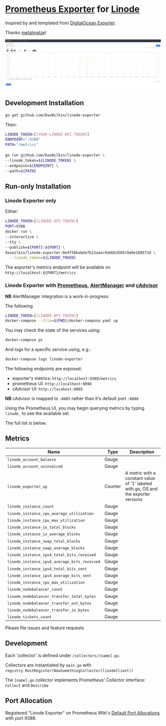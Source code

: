 # [Prometheus Exporter](https://prometheus.io/docs/instrumenting/exporters/) for [Linode](https://www.linode.com)

Inspired by and templated from [DigitalOcean Exporter](https://github.com/metalmatze/digitalocean_exporter).

Thanks [metalmatze](https://github.com/metalmatze)!

![](images/linode_instance_count.png)

## Development Installation

```bash
go get github.com/DazWilkin/linode-exporter
```
Then:
```bash
LINODE_TOKEN=[[YOUR-LINODE-API-TOKEN]]
ENDPOINT=":9388"
PATH="/metrics"

go run github.com/DazWilkin/linode-exporter \
--linode_token=${LINODE_TOKEN} \
--endpoint=${ENDPOINT} \
--path=${PATH}
```

## Run-only Installation

### Linode Exporter only

Either:
```bash
LINODE_TOKEN=[[LINODE-API-TOKEN]]
PORT=9388
docker run \
--interactive \
--tty \
--publish=${PORT}:${PORT} \
dazwilkin/linode-exporter:0e4f56babde7b13aaec9abbb3585c9a0e188572d \
  --linode_token=${LINODE_TOKEN}
```

The exporter's metrics endpoint will be available on `http://localhost:${PORT}/metrics`

### Linode Exporter with [Prometheus](https://prometheus.io), [AlertManager](https://prometheus.io/docs/alerting/alertmanager/) and [cAdvisor](https://github.com/google/cadvisor)

**NB** AlertManager integration is a work-in-progress

The following 
```bash
LINODE_TOKEN=[[LINODE-API-TOKEN]]
docker-compose --file=${PWD}/docker-compose.yaml up
```
You may check the state of the services using:
```bash
docker-compose ps
```
And logs for a specific service using, e.g.:
```bash
docker-compose logs linode-exporter
```
The following endpoints are exposed:
+ exporter's metrics: `http://localhost:9388/metrics`
+ prometheus UI: `http://localhost:9090`
+ cAdvisor UI: `http://locahost:8085` 

**NB** cAdvisor is mapped to `:8085` rather than it's default port `:8080`

Using the Prometheus UI, you may begin querying metrics by typing `linode_` to see the available set.

The full list is below.

## Metrics

| Name                                       | Type  | Description
| ----                                       | ----  | -----------
| `linode_account_balance`                     | Gauge ||
| `linode_account_uninvoiced`                  | Gauge ||
| `linode_exporter_up`                         | Counter | A metric with a constant value of '1' labeled with go, OS and the exporter versions |
| `linode_instance_count`                      | Gauge ||
| `linode_instance_cpu_average_utilization`    | Gauge ||
| `linode_instance_cpu_max_utilization`        | Gauge ||
| `linode_instance_io_total_blocks`            | Gauge ||
| `linode_instance_io_average_blocks`          | Gauge ||
| `linode_instance_swap_total_blocks`          | Gauge ||
| `linode_instance_swap_average_blocks`        | Gauge ||
| `linode_instance_ipv4_total_bits_received`   | Gauge ||
| `linode_instance_ipv4_average_bits_received` | Gauge ||
| `linode_instance_ipv4_total_bits_sent`       | Gauge ||
| `linode_instance_ipv4_average_bits_sent`     | Gauge ||
| `linode_instance_cpu_max_utilization`        | Gauge ||
| `linode_nodebalancer_count`                  | Gauge ||
| `linode_nodebalancer_transfer_total_bytes`   | Gauge ||
| `linode_nodebalancer_transfer_out_bytes`     | Gauge ||
| `linode_nodebalancer_transfer_in_bytes`      | Gauge ||
| `linode_tickets_count`                       | Gauge ||

Please file issues and feature requests

## Development

Each 'collector' is defined under `/collectors/[name].go`.

Collectors are instantiated by `main.go` with `registry.MustRegister(NewSomethingCollector(linodeClient))`

The `[name].go` collector implements Prometheus' Collector interface: `Collect` and `Describe`

## Port Allocation

Registered "Linode Exporter" on Prometheus Wiki's [Default Port Allocations](https://github.com/prometheus/prometheus/wiki/Default-port-allocations#exporters-starting-at-9100) with port 9388.